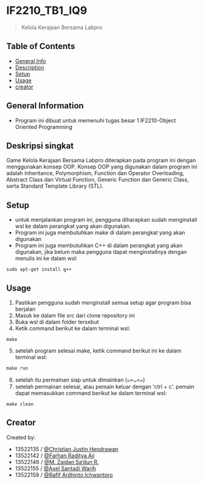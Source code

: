 # IF2210_TB1_IQ9
> Kelola Kerajaan Bersama Labpro

## Table of Contents
* [General Info](#general-information)
* [Description](#Description)
* [Setup](#setup)
* [Usage](#usage)
* [creator](#creator)

## General Information
- Program ini dibuat untuk memenuhi tugas besar 1 IF2210-Object Oriented Programming

## Deskripsi singkat
Game Kelola Kerajaan Bersama Labpro diterapkan pada program ini dengan menggunakan konsep OOP. Konsep OOP yang digunakan dalam program ini adalah Inheritance, Polymorphism, Function dan Operator Overloading, Abstract Class dan Virtual Function, Generic Function dan Generic Class, serta Standard Template Library (STL).

## Setup
- untuk menjalankan program ini, pengguna diharapkan sudah menginstall wsl ke dalam perangkat yang akan digunakan.
- Program ini juga membutuhkan make di dalam perangkat yang akan digunakan
- Program ini juga membutuhkan C++ di dalam perangkat yang akan digunakan, jika belum maka pengguna dapat menginstallnya dengan menulis ini ke dalam wsl:
```
sudo apt-get install g++
```

## Usage
1. Pastikan pengguna sudah menginstall semua setup agar program bisa berjalan
2. Masuk ke dalam file src dari clone repository ini
3. Buka wsl di dalam folder tersebut
4. Ketik command berikut ke dalam terminal wsl:
```
make
```
5. setelah program selesai make, ketik command berikut ini ke dalam terminal wsl:
```
make run
```
6. setelah itu permainan siap untuk dimainkan (๑>ᴗ<๑)
7. setelah permainan selesai, atau pemain keluar dengan 'ctrl + c'. pemain dapat memasukkan command berikut ke dalam terminal wsl:
```
make clean
```

## Creator
Created by:
- 13522135 / [@Christian Justin Hendrawan](https://github.com/ChrisCS50X)
- 13522142 / [@Farhan Raditya Aji](https://github.com/sibobbbbbb)
- 13522146 / [@M. Zaidan Sa’dun R.](https://github.com/zaidanav)
- 13522155 / [@Axel Santadi Warih](https://github.com/AxelSantadi)
- 13522159 / [@Rafif Ardhinto Ichwantoro](https://github.com/ozarabal)
